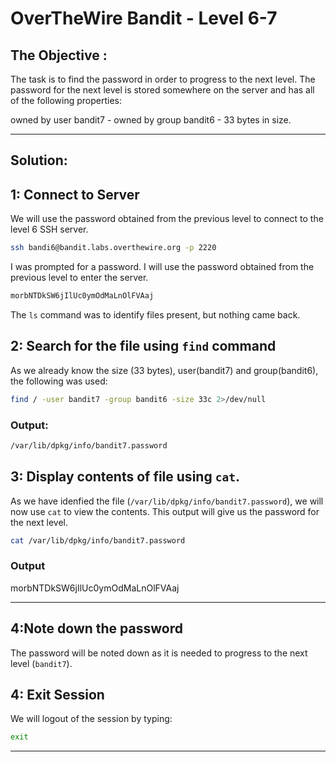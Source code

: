 # OverTheWire Bandit - Level 6-7

## The Objective :
The task is to find the password in order to progress to the next level. The password for the next level is stored somewhere on the server and has all of the following properties:

owned by user bandit7 -
owned by group bandit6 -
33 bytes in size.

---

## Solution:

## 1: Connect to Server
We will use the password obtained from the previous level to connect to the level 6 SSH server.

```bash
ssh bandi6@bandit.labs.overthewire.org -p 2220
```

I was prompted for a password. I will use the password obtained from the previous level to enter the server.

```bash
morbNTDkSW6jIlUc0ymOdMaLnOlFVAaj
```

The `ls` command was to identify files present, but nothing came back.

## 2: Search for the file using `find` command
As we already know the size (33 bytes), user(bandit7) and group(bandit6), the following was used:
```bash
find / -user bandit7 -group bandit6 -size 33c 2>/dev/null
```

### Output: 
```bash
/var/lib/dpkg/info/bandit7.password
```




## 3: Display contents of file using `cat`.
As we have idenfied the file (`/var/lib/dpkg/info/bandit7.password`), we will now use `cat` to view the contents. This output will give us the password for the next level.

```bash
cat /var/lib/dpkg/info/bandit7.password
```

### Output
morbNTDkSW6jIlUc0ymOdMaLnOlFVAaj

---

## 4:Note down the password 
The password will be noted down as it is needed to progress to the next level (`bandit7`).

## 4: Exit Session

We will logout of the session by typing:

```bash
exit
```
---

